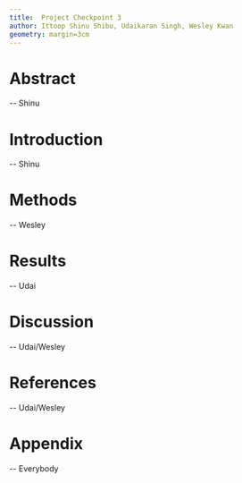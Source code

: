 ```yaml
---
title:  Project Checkpoint 3
author: Ittoop Shinu Shibu, Udaikaran Singh, Wesley Kwan
geometry: margin=3cm
---
```


# Abstract

-- Shinu

# Introduction

-- Shinu

# Methods

-- Wesley

# Results

-- Udai

# Discussion

-- Udai/Wesley

# References

-- Udai/Wesley

# Appendix

-- Everybody